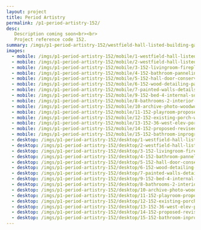 ```yaml
---
layout: project
title: Period Artistry
permalink: /p1-period-artistry-152/
desc:
   Description coming soon<br><br>
   Project reference code 152.
summary: /imgs/p1-period-artistry-152/westfield-hall-listed-building-gal.jpg
images:
  - mobile: /imgs/p1-period-artistry-152/mobile/1-westfield-hall-listed-entrance-mob.jpg
  - mobile: /imgs/p1-period-artistry-152/mobile/2-westfield-hall-listed-architecture-bedroom-mob.jpg
  - mobile: /imgs/p1-period-artistry-152/mobile/3-152-livingroom-fireplace-mob.jpg
  - mobile: /imgs/p1-period-artistry-152/mobile/4-152-bathroom-panneling-mob.jpg
  - mobile: /imgs/p1-period-artistry-152/mobile/5-152-hall-door-conservation-mob.jpg
  - mobile: /imgs/p1-period-artistry-152/mobile/6-152-wood-detailing-painting-frame-door-mob.jpg
  - mobile: /imgs/p1-period-artistry-152/mobile/7-painted-walls-details-interior-mob.jpg
  - mobile: /imgs/p1-period-artistry-152/mobile/9-152-bed-4-internal-south-elevs-mob.jpg
  - mobile: /imgs/p1-period-artistry-152/mobile/8-bathrooms-2-interior-mob.jpg
  - mobile: /imgs/p1-period-artistry-152/mobile/10-archive-photo-woodwork-interior-mob.jpg
  - mobile: /imgs/p1-period-artistry-152/mobile/11-152-playroom-proposed-3d-view-mob.jpg
  - mobile: /imgs/p1-period-artistry-152/mobile/12-152-existing-porch-window-listed-mob.jpg
  - mobile: /imgs/p1-period-artistry-152/mobile/13-152-36-west-elev-porch-window-mob.jpg
  - mobile: /imgs/p1-period-artistry-152/mobile/14-152-proposed-revised-rooflight-mob.jpg
  - mobile: /imgs/p1-period-artistry-152/mobile/15-152-bathroom-inprogress-mob.jpg
  - desktop: /imgs/p1-period-artistry-152/desktop/1-westfield-hall-listed-entrance-dt.jpg
  - desktop: /imgs/p1-period-artistry-152/desktop/2-westfield-hall-listed-architecture-bedroom-dt.jpg
  - desktop: /imgs/p1-period-artistry-152/desktop/3-152-livingroom-fireplace-dt.jpg
  - desktop: /imgs/p1-period-artistry-152/desktop/4-152-bathroom-panneling-dt.jpg
  - desktop: /imgs/p1-period-artistry-152/desktop/5-152-hall-door-conservation-dt.jpg
  - desktop: /imgs/p1-period-artistry-152/desktop/6-152-wood-detailing-painting-frame-door-dt.jpg
  - desktop: /imgs/p1-period-artistry-152/desktop/7-painted-walls-details-interior-dt.jpg
  - desktop: /imgs/p1-period-artistry-152/desktop/9-152-bed-4-internal-south-elevs.jpg
  - desktop: /imgs/p1-period-artistry-152/desktop/8-bathrooms-2-interior-dt.jpg
  - desktop: /imgs/p1-period-artistry-152/desktop/10-archive-photo-woodwork-interior-dt.jpg
  - desktop: /imgs/p1-period-artistry-152/desktop/11-152-playroom-proposed-3d-view-dt.jpg
  - desktop: /imgs/p1-period-artistry-152/desktop/12-152-existing-porch-window-listed-dt.jpg
  - desktop: /imgs/p1-period-artistry-152/desktop/13-152-36-west-elev-porch-window-dt.jpg
  - desktop: /imgs/p1-period-artistry-152/desktop/14-152-proposed-revised-rooflight-dt.jpg
  - desktop: /imgs/p1-period-artistry-152/desktop/15-152-bathroom-inprogress-dt.jpg
---
```

